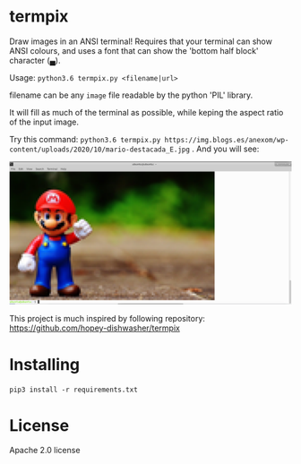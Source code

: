 # termpix

Draw images in an ANSI terminal! Requires that your terminal can show ANSI colours, and uses a font that can show the 'bottom half block' character (▄).

Usage: `python3.6 termpix.py <filename|url>`

filename can be any `image` file readable by the python 'PIL' library. 

It will fill as much of the terminal as possible, while keping the aspect ratio of the input image. 

Try this command:
`python3.6 termpix.py https://img.blogs.es/anexom/wp-content/uploads/2020/10/mario-destacada_E.jpg` . And you will see:

![Demo](https://github.com/Erickrus/termpix/blob/main/demo.png)


This project is much inspired by following repository: 
https://github.com/hopey-dishwasher/termpix

# Installing
`pip3 install -r requirements.txt
`

# License
Apache 2.0 license


